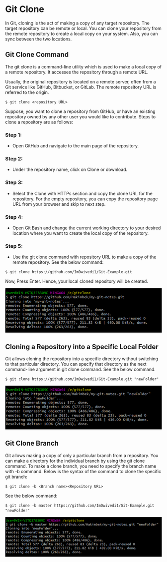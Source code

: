 # Git Clone
In Git, cloning is the act of making a copy of any target repository. The target repository can be remote or local. You can clone your repository from the remote repository to create a local copy on your system. Also, you can sync between the two locations.

## Git Clone Command
The git clone is a command-line utility which is used to make a local copy of a remote repository. It accesses the repository through a remote URL.

Usually, the original repository is located on a remote server, often from a Git service like GitHub, Bitbucket, or GitLab. The remote repository URL is referred to the origin.

```
$ git clone <repository URL>  
```

Suppose, you want to clone a repository from GitHub, or have an existing repository owned by any other user you would like to contribute. Steps to clone a repository are as follows:

### Step 1:
  - Open GitHub and navigate to the main page of the repository.

### Step 2:
  - Under the repository name, click on Clone or download.
### Step 3:
  - Select the Clone with HTTPs section and copy the clone URL for the repository. For the empty repository, you can copy the repository page URL from your browser and skip to next step.
### Step 4:
  - Open Git Bash and change the current working directory to your desired location where you want to create the local copy of the repository.
### Step 5:
  - Use the git clone command with repository URL to make a copy of the remote repository. See the below command:

```
$ git clone https://github.com/ImDwivedi1/Git-Example.git  
```

Now, Press Enter. Hence, your local cloned repository will be created.

![clone](image/clone.png)

## Cloning a Repository into a Specific Local Folder
Git allows cloning the repository into a specific directory without switching to that particular directory. You can specify that directory as the next command-line argument in git clone command. See the below command:

```
$ git clone https://github.com/ImDwivedi1/Git-Example.git "newFolder"  
```

![clone](image/c-newFolder.png)

## Git Clone Branch
Git allows making a copy of only a particular branch from a repository. You can make a directory for the individual branch by using the git clone command. To make a clone branch, you need to specify the branch name with -b command. Below is the syntax of the command to clone the specific git branch:

```
$ git clone -b <Branch name><Repository URL>  
```
See the below command:

```
$ git clone -b master https://github.com/ImDwivedi1/Git-Example.git "newFolder"  
```

![clone](image/b-clone.png)
